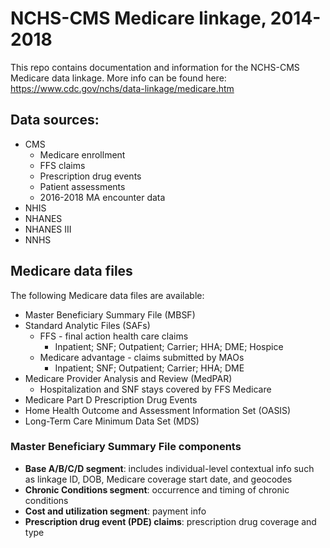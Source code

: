 # NCHS-CMS Medicare linkage, 2014-2018

This repo contains documentation and information for the NCHS-CMS Medicare data linkage. More info can be found here: https://www.cdc.gov/nchs/data-linkage/medicare.htm 

## **Data sources:**
+ CMS
  + Medicare enrollment
  + FFS claims
  + Prescription drug events
  + Patient assessments
  + 2016-2018 MA encounter data
+ NHIS
+ NHANES
+ NHANES III
+ NNHS

## **Medicare data files**

The following Medicare data files are available: 

+ Master Beneficiary Summary File (MBSF)
+ Standard Analytic Files (SAFs)
  + FFS - final action health care claims
    + Inpatient; SNF; Outpatient; Carrier; HHA; DME; Hospice
  + Medicare advantage - claims submitted by MAOs
    + Inpatient; SNF; Outpatient; Carrier; HHA; DME
+ Medicare Provider Analysis and Review (MedPAR)
  + Hospitalization and SNF stays covered by FFS Medicare
+ Medicare Part D Prescription Drug Events
+ Home Health Outcome and Assessment Information Set (OASIS)
+ Long-Term Care Minimum Data Set (MDS) 

### Master Beneficiary Summary File components
+ **Base A/B/C/D segment**: includes individual-level contextual info such as linkage ID, DOB, Medicare coverage start date, and geocodes
+ **Chronic Conditions segment**: occurrence and timing of chronic conditions
+ **Cost and utilization segment**: payment info
+ **Prescription drug event (PDE) claims**: prescription drug coverage and type


